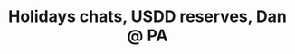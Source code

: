 ---
posted: true
guid: "2D6EA8CA-5E73-4BC0-96CC-850ECA857D71"
title: "Holidays chats, USDD reserves, Dan @ PA"
subtitle: ""
description: "Will & Dan live again! Join us for a discussion on Xmas dinner crypto chats, using FTX and the move to self-custodying, and what TRON USDD is backed by. Tune in for a festive episode filled with holiday cheer."
time: "2022-12-27 18:00:00 -0500"
itunes-explicit: false
itunes-episode: 56
itunes-episodeType: full

# More info
youtube-full: https://youtu.be/Cua80xq1HBE
discussion: https://twitter.com/fulldecent/status/1607890796543414274

# Timeline
timeline:
  - seconds: 0
    title: Intro
  - seconds: 38
    title: Irish Russians?
  - seconds: 199
    title: ChatGPT is your everywhere intern
  - seconds: 447
    title: Thanksgiving crypto discussions
  - seconds: 505
    title: Use cases to tell family
  - seconds: 562
    title: FTX and the move to self-custodying
  - seconds: 750
    title: What is TRON USDD backed by???


# File information
enclosure-url: "https://media.phor.net/csh/2022-12-27-episode-56.m4a"
enclosure-length: 19925488
enclosure-type: "audio/x-m4a"
itunes-duration: 973

# CSH information
badges: []
---
